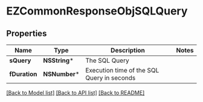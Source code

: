 # EZCommonResponseObjSQLQuery

## Properties
Name | Type | Description | Notes
------------ | ------------- | ------------- | -------------
**sQuery** | **NSString*** | The SQL Query | 
**fDuration** | **NSNumber*** | Execution time of the SQL Query in seconds | 

[[Back to Model list]](../README.md#documentation-for-models) [[Back to API list]](../README.md#documentation-for-api-endpoints) [[Back to README]](../README.md)


